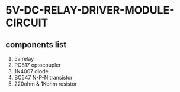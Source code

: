 # 5V-DC-RELAY-DRIVER-MODULE-CIRCUIT

## components list
1. 5v relay
2. PC817 optocoupler
3. 1N4007 diode
4. BC547 N-P-N transistor
5. 220ohm & 1Kohm resistor
